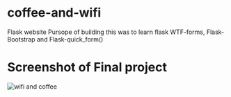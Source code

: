 # coffee-and-wifi
Flask website
Pursope of building this was to learn flask WTF-forms, Flask-Bootstrap and Flask-quick_form()

# Screenshot of Final project

![wifi and coffee](https://user-images.githubusercontent.com/82333746/147392450-abb7c5e8-c41f-4363-a967-2c7d740dc698.gif)
